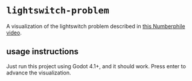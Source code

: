 # `lightswitch-problem`

A visualization of the lightswitch problem described in [this Numberphile video](https://www.youtube.com/watch?v=-UBDRX6bk-A).

## usage instructions

Just run this project using Godot 4.1+, and it should work. Press enter to advance the visualization.